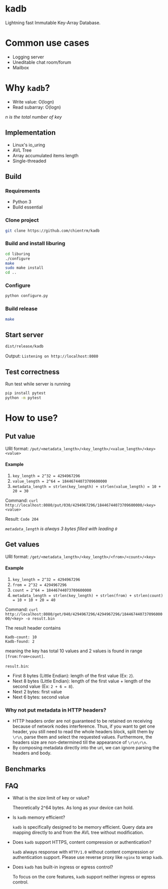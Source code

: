 # kadb

Lightning fast Immutable Key-Array Database.

# Common use cases

- Logging server
- Uneditable chat room/forum
- Mailbox

# Why `kadb`?

- Write value: O(logn)
- Read subarray: O(logn)

_n is the total number of key_

## Implementation

- Linux's io_uring
- AVL Tree
- Array accumulated items length
- Single-threaded

## Build

### Requirements

- Python 3
- Build essential

### Clone project

```bash
git clone https://github.com/chientrm/kadb
```

### Build and install liburing

```bash
cd liburing
./configure
make
sudo make install
cd ..
```

### Configure

```bash
python configure.py
```

### Build release

```bash
make
```

## Start server

```bash
dist/release/kadb
```

Output: `Listening on http://localhost:8080`

## Test correctness

Run test while server is running

```bash
pip install pytest
python -m pytest
```

# How to use?

## Put value

URI format: `/put/<metadata_length>/<key_length>/<value_length>/<key><value>`

#### Example

1. `key_length = 2^32 = 4294967296`
2. `value_length = 2^64 = 18446744073709600000`
3. `metadata_length = strlen(key_length) + strlen(value_length) = 10 + 20 = 30`

Command: `curl http://localhost:8080/put/030/4294967296/18446744073709600000/<key><value>`

Result: `Code 204`

_`metadata_length` is always 3 bytes filled with leading `0`_

## Get values

URI format: `/get/<metadata_length>/<key_length>/<from>/<count>/<key>`

#### Example

1. `key_length = 2^32 = 4294967296`
2. `from = 2^32 = 4294967296`
3. `count = 2^64 = 18446744073709600000`
4. `metadata_length = strlen(key_length) + strlen(from) + strlen(count) = 10 + 10 + 20 = 40`

Command: `curl http://localhost:8080/get/040/4294967296/4294967296/18446744073709600000/<key> -o result.bin`

The result header contains

```
Kadb-count: 10
Kadb-found: 2
```

meaning the key has total 10 values and 2 values is found in range `[from:from+count]`.

`result.bin`:

- First 8 bytes (Little Endian): length of the first value (Ex: `2`).
- Next 8 bytes (Little Endian): length of the first value + length of the second value (Ex: `2 + 6 = 8`).
- Next 2 bytes: first value
- Next 6 bytes: second value

### Why not put metadata in HTTP headers?

- HTTP headers order are not guaranteed to be retained on receiving because of network nodes interference. Thus, if you want to get one header, you still need to read the whole headers block, split them by `\r\n`, parse them and select the requested values. Furthermore, the headers size are non-determined till the appearance of `\r\n\r\n`.
- By composing metadata directly into the uri, we can ignore parsing the headers and body.

## Benchmarks

## FAQ

- What is the size limit of key or value?

  Theoretically 2^64 bytes. As long as your device can hold.

- Is `kadb` memory efficient?

  `kadb` is specifically designed to be memory efficient. Query data are mapping directly to and from the AVL tree without modification.

- Does `kadb` support HTTPS, content compression or authentication?

  `kadb` always response with `HTTP/1.0` without content compression or authentication support. Please use reverse proxy like `nginx` to wrap `kadb`.

- Does `kadb` has built-in ingress or egress control?

  To focus on the core features, `kadb` support neither ingress or egress control.
